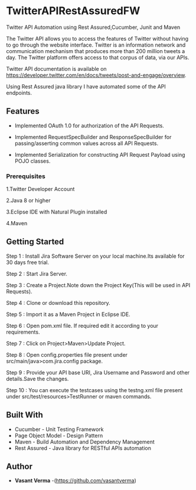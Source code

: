 # TwitterAPIRestAssuredFW
Twitter API Automation using Rest Assured,Cucumber, Junit and Maven

The Twitter API allows you to access the features of Twitter without having to go through the website interface.
Twitter is an information network and communication mechanism that produces more than 200 million tweets a day. 
The Twitter platform offers access to that corpus of data, via our APIs.

Twitter API documentation is available on https://developer.twitter.com/en/docs/tweets/post-and-engage/overview.

Using Rest Assured java library I have automated some of the API endpoints.

## Features

* Implemented OAuth 1.0 for authorization of the API Requests.

* Implemented RequestSpecBuilder and ResponseSpecBuilder for passing/asserting common values across all API Requests.

* Implemented Serialization for constructing API Request Payload using POJO classes.

### Prerequisites

1.Twitter Developer Account

2.Java 8 or higher

3.Eclipse IDE with Natural Plugin installed

4.Maven 


## Getting Started

Step 1 : Install Jira Software Server on your local machine.Its available for 30 days free trial.

Step 2 : Start Jira Server.

Step 3 : Create a Project.Note down the Project Key(This will be used in API Requests).

Step 4 : Clone or download this repository.

Step 5 : Import it as a Maven Project in Eclipse IDE.

Step 6 : Open pom.xml file. If required edit it according to your requirements.

Step 7 : Click on Project>Maven>Update Project.

Step 8 : Open config.properties file present under src/main/java>com.jira.config package.

Step 9 : Provide your API base URI, Jira Username and Password and other details.Save the changes.

Step 10 : You can execute the testcases using the testng.xml file present under src/test/resources>TestRunner or maven commands.


## Built With

* Cucumber - Unit Testing Framework
* Page Object Model - Design Pattern
* Maven - Build Automation and Dependency Management
* Rest Assured - Java library for RESTful APIs automation


## Author

* **Vasant Verma** -(https://github.com/vasantverma)




